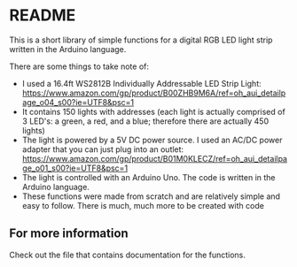 README
======

This is a short library of simple functions for a digital RGB LED light strip written in the Arduino language.

There are some things to take note of:

* I used a 16.4ft WS2812B Individually Addressable LED Strip Light: https://www.amazon.com/gp/product/B00ZHB9M6A/ref=oh_aui_detailpage_o04_s00?ie=UTF8&psc=1
* It contains 150 lights with addresses (each light is actually comprised of 3 LED's: a green, a red, and a blue; therefore there are actually 450 lights)
* The light is powered by a 5V DC power source. I used an AC/DC power adapter that you can just plug into an outlet: https://www.amazon.com/gp/product/B01M0KLECZ/ref=oh_aui_detailpage_o01_s00?ie=UTF8&psc=1
* The light is controlled with an Arduino Uno. The code is written in the Arduino language.
* These functions were made from scratch and are relatively simple and easy to follow. There is much, much more to be created with code

## For more information

Check out the file that contains documentation for the functions.
